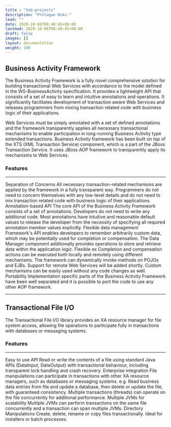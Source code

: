 ```yaml
---
title : "Sub-projects"
description: "Prologue Doks."
lead: ""
date: 2020-10-06T08:48:45+00:00
lastmod: 2020-10-06T08:48:45+00:00
draft: false
images: []
layout: documentation
weight: 100
---
```


Business Activity Framework
---------------------------

The Business Activity Framework is a fully novel comprehensive solution
for building transactional Web Services with accordance to the model
defined in the WS-BusinessActivity specification. It provides a
lightweight API that consists of a set of easy to learn and intuitive
annotations and operations. It significantly facilitates development of
transaction aware Web Services and releases programmers from mixing
transaction related code with business logic of their applications.

Web Services must be simply annotated with a set of defined annotations
and the framework transparently applies all necessary transactional
mechanisms to enable participation in long-running Business Activity
type extended transactions. Business Activity framework has been built
on top of the XTS (XML Transaction Service) component, which is a part
of the JBoss Transaction Service. It uses JBoss AOP framework to
transparently apply its mechanisms to Web Services.

### Features

  -------------------------- ------------------------------------------------------------------------------------------------------------------------------------------------------------------------------------------------------------------------------------------------------------------------------------------------------------------
  Separation of Concerns     All necessary transaction-related mechanisms are applied by the framework in a fully transparent way. Programmers do not need to concern themselves with any low-level details and do not need to mix transaction related code with business logic of their applications.
  Annotation-based API       The core API of the Business Activity Framework consists of a set of annotations. Developers do not need to write any additional code. Most annotations have intuitive and reasonable default values to release the developer from the necessity of specifying all required annotation member values explicitly.
  Flexible data management   Framework\'s API enables developers to remember arbitrarily custom data, which may be potentially used for completion or compensation. The Data Manager component additionally provides operations to store and retrieve data within the application logic.
  Flexible ex                Completion and compensation actions can be executed both locally and remotely using different mechanisms. The framework can dynamically invoke methods on POJOs and EJBs. Support for remote Web Services will be added shortly. Custom mechanisms can be easily used without any code changes as well.
  Portability                Implementation specific parts of the Business Activity Framework have been well separated and it is possible to port the code to use any other AOP framework.
  -------------------------- ------------------------------------------------------------------------------------------------------------------------------------------------------------------------------------------------------------------------------------------------------------------------------------------------------------------

Transactional File I/O
----------------------

The Transactional File I/O library provides an XA resource manager for
file system access, allowing file operations to participate fully in
transactions with databases or messaging systems.

### Features

  ------------------------------- ------------------------------------------------------------------------------------------------------------------------------------------------------------------------------------------------------------------------------------------------------------------------------------------------------------------------------------------------------------
  Easy to use API                 Read or write the contents of a file using standard Java APIs (DataInput, DataOutput) with transactional behaviour, including transparent lock handling and crash recovery.
  Enterprise integration          File manipulations can participate in transactions with other XA resource managers, such as databases or messaging systems. e.g. Read business data entries from file and update a database, then delete or update the file, with guaranteed consistency. Multiple transactions (threads) can operate on the file concurrently for additional performance.
  Multiple JVMs for scalability   Multiple JVMs can perform transactions on the same file concurrently and a transaction can span multiple JVMs.
  Directory Manipulations         Create, delete, rename or copy files transactionally. Ideal for installers or batch processes.
